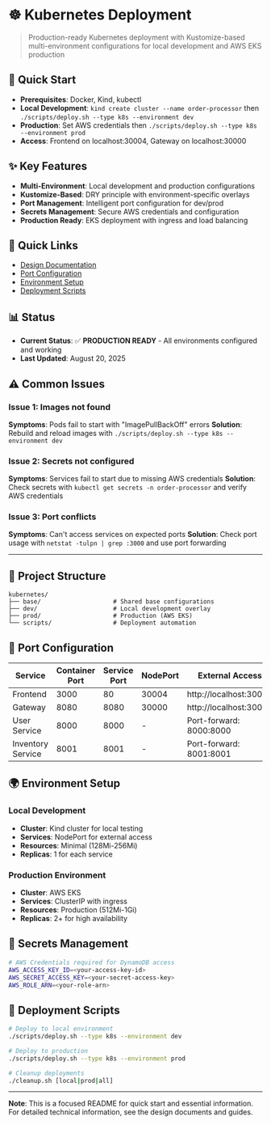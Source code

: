 # ☸️ Kubernetes Deployment

> Production-ready Kubernetes deployment with Kustomize-based multi-environment configurations for local development and AWS EKS production

## 🚀 Quick Start
- **Prerequisites**: Docker, Kind, kubectl
- **Local Development**: `kind create cluster --name order-processor` then `./scripts/deploy.sh --type k8s --environment dev`
- **Production**: Set AWS credentials then `./scripts/deploy.sh --type k8s --environment prod`
- **Access**: Frontend on localhost:30004, Gateway on localhost:30000

## ✨ Key Features
- **Multi-Environment**: Local development and production configurations
- **Kustomize-Based**: DRY principle with environment-specific overlays
- **Port Management**: Intelligent port configuration for dev/prod
- **Secrets Management**: Secure AWS credentials and configuration
- **Production Ready**: EKS deployment with ingress and load balancing

## 🔗 Quick Links
- [Design Documentation](../docs/design-docs/kubernetes-design.md)
- [Port Configuration](#port-configuration)
- [Environment Setup](#environment-setup)
- [Deployment Scripts](#deployment-scripts)

## 📊 Status
- **Current Status**: ✅ **PRODUCTION READY** - All environments configured and working
- **Last Updated**: August 20, 2025

## ⚠️ Common Issues

### Issue 1: Images not found
**Symptoms**: Pods fail to start with "ImagePullBackOff" errors
**Solution**: Rebuild and reload images with `./scripts/deploy.sh --type k8s --environment dev`

### Issue 2: Secrets not configured
**Symptoms**: Services fail to start due to missing AWS credentials
**Solution**: Check secrets with `kubectl get secrets -n order-processor` and verify AWS credentials

### Issue 3: Port conflicts
**Symptoms**: Can't access services on expected ports
**Solution**: Check port usage with `netstat -tulpn | grep :3000` and use port forwarding

---

## 📁 Project Structure

```
kubernetes/
├── base/                    # Shared base configurations
├── dev/                     # Local development overlay
├── prod/                    # Production (AWS EKS)
└── scripts/                 # Deployment automation
```

## 🔌 Port Configuration

| Service | Container Port | Service Port | NodePort | External Access |
|---------|----------------|--------------|----------|-----------------|
| Frontend | 3000 | 80 | 30004 | http://localhost:30004 |
| Gateway | 8080 | 8080 | 30000 | http://localhost:30000 |
| User Service | 8000 | 8000 | - | Port-forward: 8000:8000 |
| Inventory Service | 8001 | 8001 | - | Port-forward: 8001:8001 |

## 🌍 Environment Setup

### **Local Development**
- **Cluster**: Kind cluster for local testing
- **Services**: NodePort for external access
- **Resources**: Minimal (128Mi-256Mi)
- **Replicas**: 1 for each service

### **Production Environment**
- **Cluster**: AWS EKS
- **Services**: ClusterIP with ingress
- **Resources**: Production (512Mi-1Gi)
- **Replicas**: 2+ for high availability

## 🔐 Secrets Management

```bash
# AWS Credentials required for DynamoDB access
AWS_ACCESS_KEY_ID=<your-access-key-id>
AWS_SECRET_ACCESS_KEY=<your-secret-access-key>
AWS_ROLE_ARN=<your-role-arn>
```

## 🚀 Deployment Scripts

```bash
# Deploy to local environment
./scripts/deploy.sh --type k8s --environment dev

# Deploy to production
./scripts/deploy.sh --type k8s --environment prod

# Cleanup deployments
./cleanup.sh [local|prod|all]
```

---

**Note**: This is a focused README for quick start and essential information. For detailed technical information, see the design documents and guides.